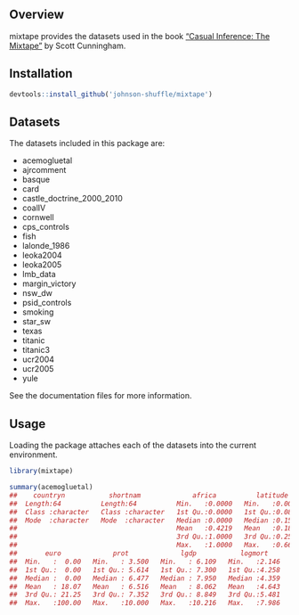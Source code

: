 
<!-- README.md is generated from README.Rmd. Please edit that file -->

## Overview

mixtape provides the datasets used in the book [“Casual Inference: The
Mixtape”](http://scunning.com/cunningham_mixtape.pdf) by Scott
Cunningham.

## Installation

``` r
devtools::install_github('johnson-shuffle/mixtape')
```

## Datasets

The datasets included in this package are:

  - acemogluetal
  - ajrcomment
  - basque
  - card
  - castle\_doctrine\_2000\_2010
  - coalIV
  - cornwell
  - cps\_controls
  - fish
  - lalonde\_1986
  - leoka2004
  - leoka2005
  - lmb\_data
  - margin\_victory
  - nsw\_dw
  - psid\_controls
  - smoking
  - star\_sw
  - texas
  - titanic
  - titanic3
  - ucr2004
  - ucr2005
  - yule

See the documentation files for more information.

## Usage

Loading the package attaches each of the datasets into the current
environment.

``` r
library(mixtape)

summary(acemogluetal)
##    countryn           shortnam             africa          latitude      
##  Length:64          Length:64          Min.   :0.0000   Min.   :0.00000  
##  Class :character   Class :character   1st Qu.:0.0000   1st Qu.:0.08889  
##  Mode  :character   Mode  :character   Median :0.0000   Median :0.15278  
##                                        Mean   :0.4219   Mean   :0.18110  
##                                        3rd Qu.:1.0000   3rd Qu.:0.25833  
##                                        Max.   :1.0000   Max.   :0.66667  
##       euro             prot             lgdp           logmort     
##  Min.   :  0.00   Min.   : 3.500   Min.   : 6.109   Min.   :2.146  
##  1st Qu.:  0.00   1st Qu.: 5.614   1st Qu.: 7.300   1st Qu.:4.258  
##  Median :  0.00   Median : 6.477   Median : 7.950   Median :4.359  
##  Mean   : 18.07   Mean   : 6.516   Mean   : 8.062   Mean   :4.643  
##  3rd Qu.: 21.25   3rd Qu.: 7.352   3rd Qu.: 8.849   3rd Qu.:5.481  
##  Max.   :100.00   Max.   :10.000   Max.   :10.216   Max.   :7.986
```
